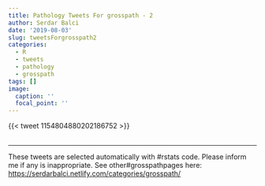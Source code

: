 ```yaml
---
title: Pathology Tweets For grosspath - 2
author: Serdar Balci
date: '2019-08-03'
slug: tweetsForgrosspath2
categories:
  - R
  - tweets
  - pathology
  - grosspath
tags: []
image:
  caption: ''
  focal_point: ''
---
```



{{< tweet 1154804880202186752 >}}
<br>
<br>
<hr>


These tweets are selected automatically with #rstats code. Please inform me if any is inappropriate.
See other#grosspathpages here: https://serdarbalci.netlify.com/categories/grosspath/
